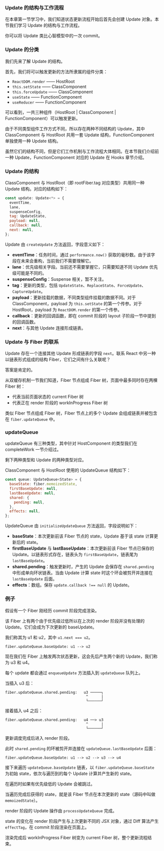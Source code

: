 ### Update 的结构与工作流程

在本章第一节学习中，我们知道状态更新流程开始后首先会创建 Update 对象。本节我们学习 Update 的结构与工作流程。

你可以将 Update 类比心智模型中的一次 commit。

### Update 的分类

我们先来了解 Update 的结构。

首先，我们将可以触发更新的方法所隶属的组件分类：

- `ReactDOM.render` —— HostRoot
- `this.setState` —— ClassComponent
- `this.forceUpdate` —— ClassComponent
- `useState` —— FunctionComponent
- `useReducer` —— FunctionComponent

可以看到，一共三种组件（HostRoot | ClassComponent | FunctionComponent）可以触发更新。

由于不同类型组件工作方式不同，所以存在两种不同结构的 Update，其中 ClassComponent 与 HostRoot 共用一套 Update 结构，FunctionComponent 单独使用一种 Update 结构。

虽然它们的结构不同，但是它们工作机制与工作流程大体相同。在本节我们介绍前一种 Update，FunctionComponent 对应的 Update 在 Hooks 章节介绍。

### Update 的结构

ClassComponent 与 HostRoot（即 rootFiber.tag 对应类型）共用同一种 Update 结构。对应的结构如下：

```javascript
const update: Update<*> = {
  eventTime,
  lane,
  suspenseConfig,
  tag: UpdateState,
  payload: null,
  callback: null,
  next: null,
};
```

Update 由 `createUpdate` 方法返回，字段意义如下：

- **eventTime**：任务时间，通过 `performance.now()` 获取的毫秒数。由于该字段在未来会重构，当前我们不需要理解它。
- **lane**：优先级相关字段。当前还不需要掌握它，只需要知道不同 Update 优先级可能是不同的。
- **suspenseConfig**：Suspense 相关，暂不关注。
- **tag**：更新的类型，包括 `UpdateState`、`ReplaceState`、`ForceUpdate`、`CaptureUpdate`。
- **payload**：更新挂载的数据，不同类型组件挂载的数据不同。对于 ClassComponent，payload 为 `this.setState` 的第一个传参。对于 HostRoot，payload 为 `ReactDOM.render` 的第一个传参。
- **callback**：更新的回调函数，即在 commit 阶段的 layout 子阶段一节中提到的回调函数。
- **next**：与其他 Update 连接形成链表。

### Update 与 Fiber 的联系

Update 存在一个连接其他 Update 形成链表的字段 `next`。联系 React 中另一种以链表形式组成的结构 Fiber，它们之间有什么关联呢？

答案是肯定的。

从双缓存机制一节我们知道，Fiber 节点组成 Fiber 树，页面中最多同时存在两棵 Fiber 树：

- 代表当前页面状态的 current Fiber 树
- 代表正在 render 阶段的 workInProgress Fiber 树

类似 Fiber 节点组成 Fiber 树，Fiber 节点上的多个 Update 会组成链表并被包含在 `fiber.updateQueue` 中。

### updateQueue

updateQueue 有三种类型，其中针对 HostComponent 的类型我们在 completeWork 一节介绍过。

剩下两种类型和 Update 的两种类型对应。

ClassComponent 与 HostRoot 使用的 UpdateQueue 结构如下：

```javascript
const queue: UpdateQueue<State> = {
  baseState: fiber.memoizedState,
  firstBaseUpdate: null,
  lastBaseUpdate: null,
  shared: {
    pending: null,
  },
  effects: null,
};
```

UpdateQueue 由 `initializeUpdateQueue` 方法返回，字段说明如下：

- **baseState**：本次更新前该 Fiber 节点的 state，Update 基于该 state 计算更新后的 state。
- **firstBaseUpdate** 与 **lastBaseUpdate**：本次更新前该 Fiber 节点已保存的 Update。以链表形式存在，链表头为 `firstBaseUpdate`，链表尾为 `lastBaseUpdate`。
- **shared.pending**：触发更新时，产生的 Update 会保存在 `shared.pending` 中形成单向环状链表。当由 Update 计算 state 时这个环会被剪开并连接在 `lastBaseUpdate` 后面。
- **effects**：数组。保存 `update.callback !== null` 的 Update。

### 例子

假设有一个 Fiber 刚经历 commit 阶段完成渲染。

该 Fiber 上有两个由于优先级过低所以在上次的 render 阶段并没有处理的 Update。它们会成为下次更新的 baseUpdate。

我们称其为 u1 和 u2，其中 `u1.next === u2`。

```plaintext
fiber.updateQueue.baseUpdate: u1 --> u2
```

现在我们在 Fiber 上触发两次状态更新，这会先后产生两个新的 Update，我们称为 u3 和 u4。

每个 update 都会通过 `enqueueUpdate` 方法插入到 `updateQueue` 队列上。

当插入 u3 后：

```plaintext
fiber.updateQueue.shared.pending:   u3 ─────┐ 
                                     ^      |                                    
                                     └──────┘
```

接着插入 u4 之后：

```plaintext
fiber.updateQueue.shared.pending:   u4 ──> u3
                                     ^      |                                    
                                     └──────┘
```

更新调度完成后进入 render 阶段。

此时 `shared.pending` 的环被剪开并连接在 `updateQueue.lastBaseUpdate` 后面：

```plaintext
fiber.updateQueue.baseUpdate: u1 --> u2 --> u3 --> u4
```

接下来遍历 `updateQueue.baseUpdate` 链表，以 `fiber.updateQueue.baseState` 为初始 state，依次与遍历到的每个 Update 计算并产生新的 state。

在遍历时如果有优先级低的 Update 会被跳过。

当遍历完成后获得的 state，就是该 Fiber 节点在本次更新的 state（源码中叫做 `memoizedState`）。

render 阶段的 Update 操作由 `processUpdateQueue` 完成。

state 的变化在 render 阶段产生与上次更新不同的 JSX 对象，通过 Diff 算法产生 `effectTag`，在 commit 阶段渲染在页面上。

渲染完成后 workInProgress Fiber 树变为 current Fiber 树，整个更新流程结束。
